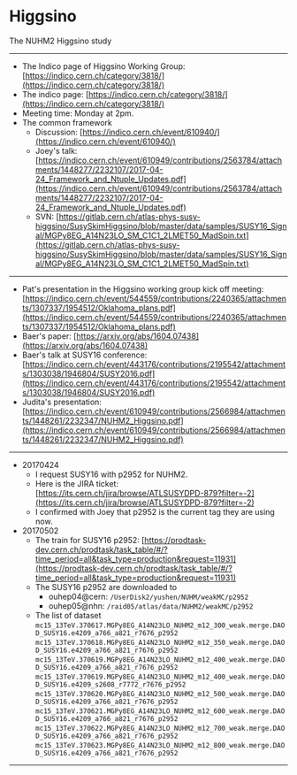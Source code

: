 # Higgsino
The NUHM2 Higgsino study

---

* The Indico page of Higgsino Working Group: 
[https://indico.cern.ch/category/3818/](https://indico.cern.ch/category/3818/)
* The indico page: [https://indico.cern.ch/category/3818/](https://indico.cern.ch/category/3818/)
* Meeting time: Monday at 2pm.
* The common framework
  * Discussion: [https://indico.cern.ch/event/610940/](https://indico.cern.ch/event/610940/)
  * Joey's talk: [https://indico.cern.ch/event/610949/contributions/2563784/attachments/1448277/2232107/2017-04-24_Framework_and_Ntuple_Updates.pdf](https://indico.cern.ch/event/610949/contributions/2563784/attachments/1448277/2232107/2017-04-24_Framework_and_Ntuple_Updates.pdf)
  * SVN: [https://gitlab.cern.ch/atlas-phys-susy-higgsino/SusySkimHiggsino/blob/master/data/samples/SUSY16_Signal/MGPy8EG_A14N23LO_SM_C1C1_2LMET50_MadSpin.txt](https://gitlab.cern.ch/atlas-phys-susy-higgsino/SusySkimHiggsino/blob/master/data/samples/SUSY16_Signal/MGPy8EG_A14N23LO_SM_C1C1_2LMET50_MadSpin.txt)
  
---

* Pat's presentation in the Higgsino working group kick off meeting: [https://indico.cern.ch/event/544559/contributions/2240365/attachments/1307337/1954512/Oklahoma_plans.pdf](https://indico.cern.ch/event/544559/contributions/2240365/attachments/1307337/1954512/Oklahoma_plans.pdf)
* Baer's paper: [https://arxiv.org/abs/1604.07438](https://arxiv.org/abs/1604.07438)
* Baer's talk at SUSY16 conference: [https://indico.cern.ch/event/443176/contributions/2195542/attachments/1303038/1946804/SUSY2016.pdf](https://indico.cern.ch/event/443176/contributions/2195542/attachments/1303038/1946804/SUSY2016.pdf)
* Judita's presentation: [https://indico.cern.ch/event/610949/contributions/2566984/attachments/1448261/2232347/NUHM2_Higgsino.pdf](https://indico.cern.ch/event/610949/contributions/2566984/attachments/1448261/2232347/NUHM2_Higgsino.pdf)

---

* 20170424
  * I request SUSY16 with p2952 for NUHM2. 
  * Here is the JIRA ticket:
[https://its.cern.ch/jira/browse/ATLSUSYDPD-879?filter=-2](https://its.cern.ch/jira/browse/ATLSUSYDPD-879?filter=-2)
  * I confirmed with Joey that p2952 is the current tag they are using now.
* 20170502
  * The train for SUSY16 p2952: [https://prodtask-dev.cern.ch/prodtask/task_table/#/?time_period=all&task_type=production&request=11931](https://prodtask-dev.cern.ch/prodtask/task_table/#/?time_period=all&task_type=production&request=11931)
  * The SUSY16 p2952 are downloaded to
    * ouhep04@cern: `/UserDisk2/yushen/NUHM/weakMC/p2952`
    * ouhep05@nhn: `/raid05/atlas/data/NUHM2/weakMC/p2952`
  * The list of dataset
    `mc15_13TeV.370617.MGPy8EG_A14N23LO_NUHM2_m12_300_weak.merge.DAOD_SUSY16.e4209_a766_a821_r7676_p2952`
    `mc15_13TeV.370618.MGPy8EG_A14N23LO_NUHM2_m12_350_weak.merge.DAOD_SUSY16.e4209_a766_a821_r7676_p2952`
    `mc15_13TeV.370619.MGPy8EG_A14N23LO_NUHM2_m12_400_weak.merge.DAOD_SUSY16.e4209_a766_a821_r7676_p2952`
    `mc15_13TeV.370619.MGPy8EG_A14N23LO_NUHM2_m12_400_weak.merge.DAOD_SUSY16.e4209_s2608_r7772_r7676_p2952`
    `mc15_13TeV.370620.MGPy8EG_A14N23LO_NUHM2_m12_500_weak.merge.DAOD_SUSY16.e4209_a766_a821_r7676_p2952`
    `mc15_13TeV.370621.MGPy8EG_A14N23LO_NUHM2_m12_600_weak.merge.DAOD_SUSY16.e4209_a766_a821_r7676_p2952`
    `mc15_13TeV.370622.MGPy8EG_A14N23LO_NUHM2_m12_700_weak.merge.DAOD_SUSY16.e4209_a766_a821_r7676_p2952`
    `mc15_13TeV.370623.MGPy8EG_A14N23LO_NUHM2_m12_800_weak.merge.DAOD_SUSY16.e4209_a766_a821_r7676_p2952`

---
